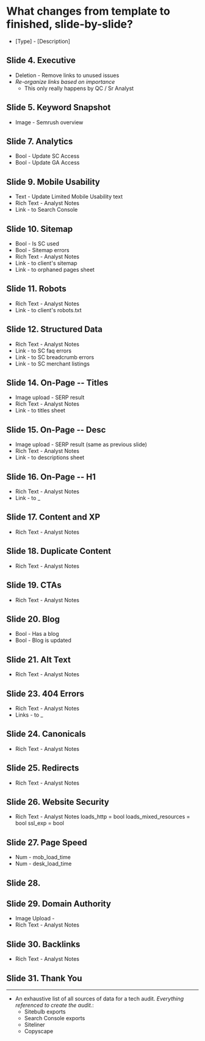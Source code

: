 # What changes from template to finished, slide-by-slide?

* [Type] - [Description]

## Slide 4. Executive
* Deletion - Remove links to unused issues
* _Re-organize links based on importance_
    * This only really happens by QC / Sr Analyst

## Slide 5. Keyword Snapshot
* Image - Semrush overview

## Slide 7. Analytics
* Bool - Update SC Access
* Bool - Update GA Access

## Slide 9. Mobile Usability
* Text - Update Limited Mobile Usability text
* Rich Text - Analyst Notes
* Link - to Search Console

## Slide 10. Sitemap
* Bool - Is SC used
* Bool - Sitemap errors
* Rich Text - Analyst Notes
* Link - to client's sitemap
* Link - to orphaned pages sheet

## Slide 11. Robots
* Rich Text - Analyst Notes
* Link - to client's robots.txt

## Slide 12. Structured Data
* Rich Text - Analyst Notes
* Link - to SC faq errors
* Link - to SC breadcrumb errors
* Link - to SC merchant listings

## Slide 14. On-Page -- Titles
* Image upload - SERP result
* Rich Text - Analyst Notes
* Link - to titles sheet

## Slide 15. On-Page -- Desc
* Image upload - SERP result (same as previous slide)
* Rich Text - Analyst Notes
* Link - to descriptions sheet

## Slide 16. On-Page -- H1
* Rich Text - Analyst Notes
* Link - to _

## Slide 17. Content and XP
* Rich Text - Analyst Notes

## Slide 18. Duplicate Content
* Rich Text - Analyst Notes

## Slide 19. CTAs
* Rich Text - Analyst Notes

## Slide 20. Blog
* Bool - Has a blog
* Bool - Blog is updated

## Slide 21. Alt Text
* Rich Text - Analyst Notes

## Slide 23. 404 Errors
* Rich Text - Analyst Notes
* Links - to _

## Slide 24. Canonicals
* Rich Text - Analyst Notes

## Slide 25. Redirects
* Rich Text - Analyst Notes

## Slide 26. Website Security
* Rich Text - Analyst Notes
loads_http = bool
loads_mixed_resources = bool
ssl_exp = bool

## Slide 27. Page Speed
* Num - mob_load_time
* Num - desk_load_time

## Slide 28.

## Slide 29. Domain Authority
* Image Upload - 
* Rich Text - Analyst Notes

## Slide 30. Backlinks
* Rich Text - Analyst Notes

## Slide 31. Thank You

---

* An exhaustive list of all sources of data for a tech audit. _Everything referenced to create the audit._:
    * Sitebulb exports
    * Search Console exports
    * Siteliner
    * Copyscape
